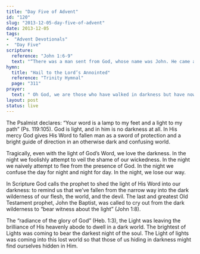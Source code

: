 ```yaml
---
title: "Day Five of Advent"
id: "120"
slug: "2013-12-05-day-five-of-advent"
date: 2013-12-05
tags: 
-  "Advent Devotionals"
-  "Day Five"
scripture: 
  reference: "John 1:6-9"
  text: "“There was a man sent from God, whose name was John. He came as a witness, to bear witness about the light, that all might believe through him. He was not the light, but came to bear witness about the light. The true light, which enlightens everyone, was coming into the world.”"
hymn: 
  title: "Hail to the Lord’s Annointed"
  reference: "Trinity Hymnal"
  page: "311"
prayer: 
  text: " Oh God, we are those who have walked in darkness but have now seen a great light. We are those who have dwelt in a land of deep darkness on whom Your light, Jesus, has shined. Thank You. Amen."
layout: post
status: live
---
```


The Psalmist declares: “Your word is a lamp to my feet and a light to my path” (Ps. 119:105). God is light, and in him is no darkness at all. In His mercy God gives His Word to fallen man as a sword of protection and a bright guide of direction in an otherwise dark and confusing world.

Tragically, even with the light of God’s Word, we love the darkness. In the night we foolishly attempt to veil the shame of our wickedness. In the night we naively attempt to flee from the presence of God. In the night we confuse the day for night and night for day. In the night, we lose our way.

In Scripture God calls the prophet to shed the light of His Word into our darkness: to remind us that we’ve fallen from the narrow way into the dark wilderness of our flesh, the world, and the devil. The last and greatest Old Testament prophet, John the Baptist, was called to cry out from the dark wilderness to “bear witness about the light” (John 1:8).

The “radiance of the glory of God” (Heb. 1:3), the Light was leaving the brilliance of His heavenly abode to dwell in a dark world. The brightest of Lights was coming to bear the darkest night of the soul. The Light of lights was coming into this lost world so that those of us hiding in darkness might find ourselves hidden in Him.


